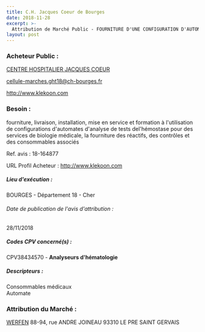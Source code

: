```yaml
---
title: C.H. Jacques Coeur de Bourges
date: 2018-11-28
excerpt: >-
  Attribution de Marché Public - FOURNITURE D'UNE CONFIGURATION D'AUTOMATES D'ANALYSE DE TESTS DE L'HÉMOSTASEFOURNITURE DES RÉACTIFS ET CONSOMMABLES ASSOCIÉS ET PRESTATIONS ASSOCIÉES
layout: post
---
```


### Acheteur Public : 
<a href="/acheteur-138/siren-261800072"> CENTRE HOSPITALIER JACQUES COEUR</a><br/>



cellule-marches.ght18@ch-bourges.fr


http://www.klekoon.com
### Besoin :

fourniture, livraison, installation, mise en service et formation à l'utilisation de configurations d'automates d'analyse de tests del'hémostase pour des services de biologie médicale, la fourniture des réactifs, des contrôles et des consommables associés

Ref. avis : 18-164877

URL Profil Acheteur : http://www.klekoon.com

##### Lieu d'exécution :

BOURGES - Département 18 - Cher

###### Date de publication de l'avis d'attribution : 
28/11/2018

##### Codes CPV concerné(s) :
CPV38434570 - **Analyseurs d'hématologie** <br/>

##### Descripteurs :
Consommables médicaux <br/>
Automate <br/>

### Attribution du Marché :
<a href="/entreprise-572/siren-562010264"> WERFEN</a>    88-94, rue ANDRE JOINEAU 93310 LE PRE SAINT GERVAIS <br/>
